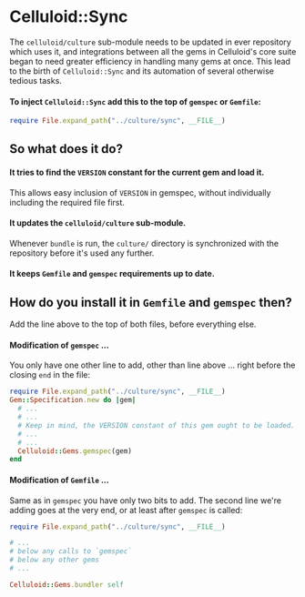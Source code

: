 # Celluloid::Sync

The `celluloid/culture` sub-module needs to be updated in ever repository which uses it, and integrations between all the gems in Celluloid's core suite began to need greater efficiency in handling many gems at once. This lead to the birth of `Celluloid::Sync` and its automation of several otherwise tedious tasks.

#### To inject `Celluloid::Sync` add this to the top of `gemspec` or `Gemfile`:

```ruby
require File.expand_path("../culture/sync", __FILE__)
```

## So what does it do?

#### It tries to find the `VERSION` constant for the current gem and load it.

This allows easy inclusion of `VERSION` in gemspec, without individually including the required file first.

#### It updates the `celluloid/culture` sub-module.

Whenever `bundle` is run, the `culture/` directory is synchronized with the repository before it's used any further.

#### It keeps `Gemfile` and `gemspec` requirements up to date.


## How do you install it in `Gemfile` and `gemspec` then?

Add the line above to the top of both files, before everything else.

#### Modification of `gemspec` ...

You only have one other line to add, other than line above ... right before the closing `end` in the file:

```ruby
require File.expand_path("../culture/sync", __FILE__)
Gem::Specification.new do |gem|
  # ...
  # ...
  # Keep in mind, the VERSION constant of this gem ought to be loaded.
  # ...
  # ...
  Celluloid::Gems.gemspec(gem)
end

```

#### Modification of `Gemfile` ...

Same as in `gemspec` you have only two bits to add. The second line we're adding goes at the very end, or at least after `gemspec` is called:

```ruby
require File.expand_path("../culture/sync", __FILE__)

# ...
# below any calls to `gemspec`
# below any other gems
# ...

Celluloid::Gems.bundler self
```

